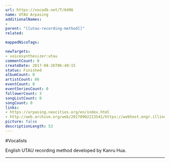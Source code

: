 ```yaml
---
url: https://vocadb.net/T/6406
name: UTAU Arpasing
additionalNames: 
- 
parent: "[[utau-recording-method]]"
related:

mappedNicoTags:

newTargets:
- voicesynthesizer:utau
commentCount: 0
createDate: 2017-08-26T06:49:15
status: Finished
albumCount: 0
artistCount: 86
eventCount: 0
eventSeriesCount: 0
followerCount: 3
songListCount: 0
songCount: 0
links: 
- https://arpasing.neocities.org/en/index.html
- http://web.archive.org/web/20170902213541/https://webhost.engr.illinois.edu/~khua5/index.php/2017/02/26/introducing-arpasing-for-english-utauloids/
picture: false
descriptionLength: 53
---
```


#Vocalists

English UTAU recording method developed by Kanru Hua.

---


